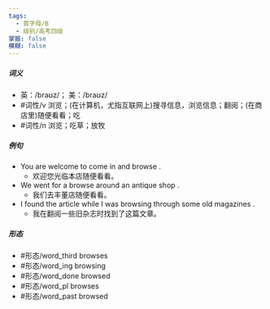 ```yaml
---
tags:
  - 首字母/B
  - 级别/高考四级
掌握: false
模糊: false
---
```

##### 词义
- 英：/braʊz/； 美：/braʊz/
- #词性/v  浏览；(在计算机，尤指互联网上)搜寻信息，浏览信息；翻阅；(在商店里)随便看看；吃
- #词性/n  浏览；吃草；放牧
##### 例句
- You are welcome to come in and browse .
	- 欢迎您光临本店随便看看。
- We went for a browse around an antique shop .
	- 我们去丰董店随便看看。
- I found the article while I was browsing through some old magazines .
	- 我在翻阅一些旧杂志时找到了这篇文章。
##### 形态
- #形态/word_third browses
- #形态/word_ing browsing
- #形态/word_done browsed
- #形态/word_pl browses
- #形态/word_past browsed
